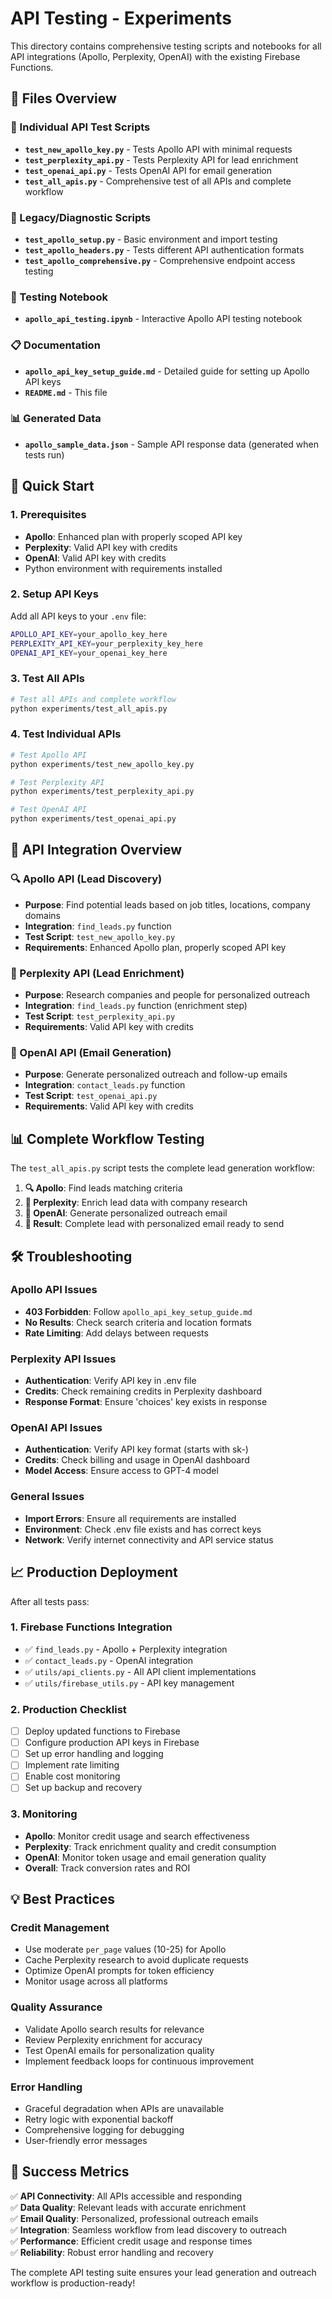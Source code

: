 # API Testing - Experiments

This directory contains comprehensive testing scripts and notebooks for all API integrations (Apollo, Perplexity, OpenAI) with the existing Firebase Functions.

## 📁 Files Overview

### 🔧 Individual API Test Scripts
- **`test_new_apollo_key.py`** - Tests Apollo API with minimal requests
- **`test_perplexity_api.py`** - Tests Perplexity API for lead enrichment
- **`test_openai_api.py`** - Tests OpenAI API for email generation
- **`test_all_apis.py`** - Comprehensive test of all APIs and complete workflow

### 🔧 Legacy/Diagnostic Scripts
- **`test_apollo_setup.py`** - Basic environment and import testing
- **`test_apollo_headers.py`** - Tests different API authentication formats
- **`test_apollo_comprehensive.py`** - Comprehensive endpoint access testing

### 📓 Testing Notebook
- **`apollo_api_testing.ipynb`** - Interactive Apollo API testing notebook

### 📋 Documentation
- **`apollo_api_key_setup_guide.md`** - Detailed guide for setting up Apollo API keys
- **`README.md`** - This file

### 📊 Generated Data
- **`apollo_sample_data.json`** - Sample API response data (generated when tests run)

## 🚀 Quick Start

### 1. Prerequisites
- **Apollo**: Enhanced plan with properly scoped API key
- **Perplexity**: Valid API key with credits
- **OpenAI**: Valid API key with credits
- Python environment with requirements installed

### 2. Setup API Keys
Add all API keys to your `.env` file:
```bash
APOLLO_API_KEY=your_apollo_key_here
PERPLEXITY_API_KEY=your_perplexity_key_here
OPENAI_API_KEY=your_openai_key_here
```

### 3. Test All APIs
```bash
# Test all APIs and complete workflow
python experiments/test_all_apis.py
```

### 4. Test Individual APIs
```bash
# Test Apollo API
python experiments/test_new_apollo_key.py

# Test Perplexity API
python experiments/test_perplexity_api.py

# Test OpenAI API
python experiments/test_openai_api.py
```

## 🔗 API Integration Overview

### 🔍 Apollo API (Lead Discovery)
- **Purpose**: Find potential leads based on job titles, locations, company domains
- **Integration**: `find_leads.py` function
- **Test Script**: `test_new_apollo_key.py`
- **Requirements**: Enhanced Apollo plan, properly scoped API key

### 🧠 Perplexity API (Lead Enrichment)
- **Purpose**: Research companies and people for personalized outreach
- **Integration**: `find_leads.py` function (enrichment step)
- **Test Script**: `test_perplexity_api.py`
- **Requirements**: Valid API key with credits

### 🤖 OpenAI API (Email Generation)
- **Purpose**: Generate personalized outreach and follow-up emails
- **Integration**: `contact_leads.py` function
- **Test Script**: `test_openai_api.py`
- **Requirements**: Valid API key with credits

## 📊 Complete Workflow Testing

The `test_all_apis.py` script tests the complete lead generation workflow:

1. **🔍 Apollo**: Find leads matching criteria
2. **🧠 Perplexity**: Enrich lead data with company research
3. **🤖 OpenAI**: Generate personalized outreach email
4. **📧 Result**: Complete lead with personalized email ready to send

## 🛠️ Troubleshooting

### Apollo API Issues
- **403 Forbidden**: Follow `apollo_api_key_setup_guide.md`
- **No Results**: Check search criteria and location formats
- **Rate Limiting**: Add delays between requests

### Perplexity API Issues
- **Authentication**: Verify API key in .env file
- **Credits**: Check remaining credits in Perplexity dashboard
- **Response Format**: Ensure 'choices' key exists in response

### OpenAI API Issues
- **Authentication**: Verify API key format (starts with sk-)
- **Credits**: Check billing and usage in OpenAI dashboard
- **Model Access**: Ensure access to GPT-4 model

### General Issues
- **Import Errors**: Ensure all requirements are installed
- **Environment**: Check .env file exists and has correct keys
- **Network**: Verify internet connectivity and API service status

## 📈 Production Deployment

After all tests pass:

### 1. Firebase Functions Integration
- ✅ `find_leads.py` - Apollo + Perplexity integration
- ✅ `contact_leads.py` - OpenAI integration
- ✅ `utils/api_clients.py` - All API client implementations
- ✅ `utils/firebase_utils.py` - API key management

### 2. Production Checklist
- [ ] Deploy updated functions to Firebase
- [ ] Configure production API keys in Firebase
- [ ] Set up error handling and logging
- [ ] Implement rate limiting
- [ ] Enable cost monitoring
- [ ] Set up backup and recovery

### 3. Monitoring
- **Apollo**: Monitor credit usage and search effectiveness
- **Perplexity**: Track enrichment quality and credit consumption
- **OpenAI**: Monitor token usage and email generation quality
- **Overall**: Track conversion rates and ROI

## 💡 Best Practices

### Credit Management
- Use moderate `per_page` values (10-25) for Apollo
- Cache Perplexity research to avoid duplicate requests
- Optimize OpenAI prompts for token efficiency
- Monitor usage across all platforms

### Quality Assurance
- Validate Apollo search results for relevance
- Review Perplexity enrichment for accuracy
- Test OpenAI emails for personalization quality
- Implement feedback loops for continuous improvement

### Error Handling
- Graceful degradation when APIs are unavailable
- Retry logic with exponential backoff
- Comprehensive logging for debugging
- User-friendly error messages

## 🎯 Success Metrics

✅ **API Connectivity**: All APIs accessible and responding  
✅ **Data Quality**: Relevant leads with accurate enrichment  
✅ **Email Quality**: Personalized, professional outreach emails  
✅ **Integration**: Seamless workflow from lead discovery to outreach  
✅ **Performance**: Efficient credit usage and response times  
✅ **Reliability**: Robust error handling and recovery  

The complete API testing suite ensures your lead generation and outreach workflow is production-ready! 